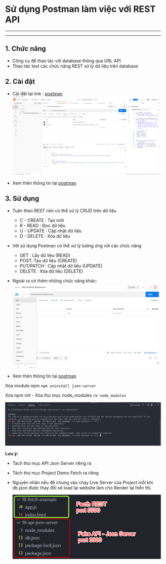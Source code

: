 # Sử dụng Postman làm việc với REST API

---

---

## 1. Chức năng

- Công cụ để thao tác với database thông qua URL API
- Thao tác test các chức năng REST xử lý dữ liệu trên database

## 2. Cài đặt

- Cài đặt tại link : [postman](https://www.postman.com/downloads)
  ![postman](Javascript/f8.javascrip.basic/detail/phan05-096/images/001.png 'postman')

- Xem thên thông tin tại [postman](https://www.postman.com/downloads)

## 3. Sử dụng

- Tuân theo REST nên có thể xử lý CRUD trên dữ liệu
  - C - CREATE : Tạo mới
  - R - READ : Đọc dữ liệu
  - U - UPDATE : Cập nhật dữ liệu
  - D - DELETE : Xóa dữ liệu
- Với sử dụng Postman có thể xử lý tương ứng với các chức năng
  - GET : Lấy dữ liệu (READ)
  - POST: Tạo dữ liệu (CREATE)
  - PUT/PATCH : Cập nhật dữ liệu (UPDATE)
  - DELETE : Xóa dữ liệu (DELETE)
- Ngoài ra có thêm những chức năng khác:
  ![postman](Javascript/f8.javascrip.basic/detail/phan05-096/images/002.png 'postman')

- Xem thên thông tin tại [postman](https://www.postman.com/downloads)

Xóa module npm
`npm uninstall json-server`

Xóa npm init - Xóa thư mục node_modules
`rm node_modules`

![Remove node_modules](Javascript/f8.javascrip.basic/detail/phan05-096/images/005.png 'Remove node_modules')

**Lưu ý:**

- Tách thư mục API Json Server riêng ra
- Tách thư mục Project Demo Fetch ra riêng
- Nguyên nhân nếu để chung vào chạy Live Server của Project mỗi khi db.json được thay đổi sẽ load lại website làm cho Render lại hiển thị.

  ![QLKH](Javascript/f8.javascrip.basic/detail/phan05-096/images/004.png 'Danh sách khóa học')
